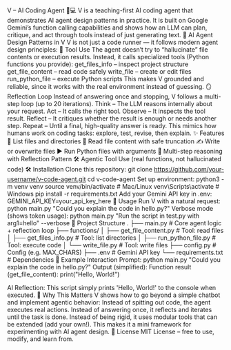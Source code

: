 V – AI Coding Agent 🤖💻
V is a teaching-first AI coding agent that demonstrates AI agent design patterns in practice.
It is built on Google Gemini’s function calling capabilities and shows how an LLM can plan, critique, and act through tools instead of just generating text.
🧠 AI Agent Design Patterns in V
V is not just a code runner — it follows modern agent design principles:
🔧 Tool Use
The agent doesn’t try to “hallucinate” file contents or execution results. Instead, it calls specialized tools (Python functions you provide):
get_files_info – inspect project structure
get_file_content – read code safely
write_file – create or edit files
run_python_file – execute Python scripts
This makes V grounded and reliable, since it works with the real environment instead of guessing.
🪞 Reflection Loop
Instead of answering once and stopping, V follows a multi-step loop (up to 20 iterations).
Think – The LLM reasons internally about your request.
Act – It calls the right tool.
Observe – It inspects the tool result.
Reflect – It critiques whether the result is enough or needs another step.
Repeat – Until a final, high-quality answer is ready.
This mimics how humans work on coding tasks: explore, test, revise, then explain.
✨ Features
📂 List files and directories
📖 Read file content with safe truncation
✍️ Write or overwrite files
▶️ Run Python files with arguments
🔄 Multi-step reasoning with Reflection Pattern
🛠️ Agentic Tool Use (real functions, not hallucinated code)
🛠️ Installation
Clone this repository:
git clone https://github.com/your-username/v-code-agent.git
cd v-code-agent
Set up environment:
python3 -m venv venv
source venv/bin/activate   # Mac/Linux
venv\Scripts\activate      # Windows
pip install -r requirements.txt
Add your Gemini API key in .env:
GEMINI_API_KEY=your_api_key_here
🚀 Usage
Run V with a natural request:
python main.py "Could you explain the code in hello.py?"
Verbose mode (shows token usage):
python main.py "Run the script in test.py with arg1=hello" --verbose
📂 Project Structure
.
├── main.py                 # Core agent logic + reflection loop
├── functions/
│   ├── get_file_content.py # Tool: read files
│   ├── get_files_info.py   # Tool: list directories
│   ├── run_python_file.py  # Tool: execute code
│   └── write_file.py       # Tool: write files
├── config.py               # Config (e.g. MAX_CHARS)
├── .env                    # Gemini API key
└── requirements.txt        # Dependencies
🧩 Example Interaction
Prompt:
python main.py "Could you explain the code in hello.py?"
Output (simplified):
Function result (get_file_content):
print("Hello, World!")

AI Reflection:
This script simply prints 'Hello, World!' to the console when executed.
📌 Why This Matters
V shows how to go beyond a simple chatbot and implement agentic behavior:
Instead of spitting out code, the agent executes real actions.
Instead of answering once, it reflects and iterates until the task is done.
Instead of being rigid, it uses modular tools that can be extended (add your own!).
This makes it a mini framework for experimenting with AI agent design.
📜 License
MIT License – free to use, modify, and learn from.
